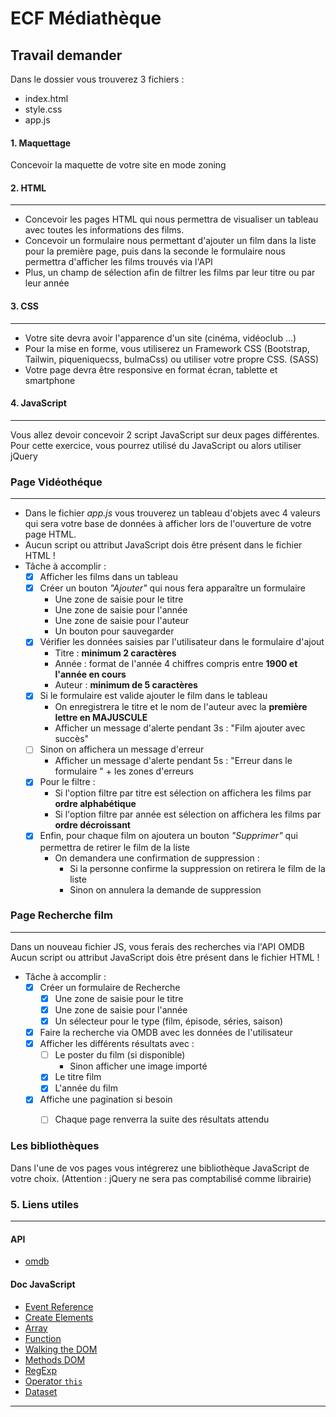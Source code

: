 # ECF Médiathèque


## Travail demander

Dans le dossier vous trouverez 3 fichiers :
- index.html
- style.css
- app.js

#### 1. Maquettage

Concevoir la maquette de votre site en mode zoning

#### 2. HTML
---

- Concevoir les pages HTML qui nous permettra de visualiser un tableau avec toutes les informations des films.
- Concevoir un formulaire nous permettant d'ajouter un film dans la liste pour la première page, puis dans la seconde le formulaire nous permettra d'afficher les films trouvés via l'API
- Plus, un champ de sélection afin de filtrer les films par leur titre ou par leur année


#### 3. CSS
---

- Votre site devra avoir l'apparence d'un site (cinéma, vidéoclub ...)
- Pour la mise en forme, vous utiliserez un Framework CSS (Bootstrap, Tailwin, piqueniquecss, bulmaCss)  ou utiliser votre propre CSS. (SASS)
- Votre page devra être responsive en format écran, tablette et smartphone


#### 4. JavaScript
---

Vous allez devoir concevoir 2 script JavaScript sur deux pages différentes. 
Pour cette exercice, vous pourrez utilisé du JavaScript ou alors utiliser jQuery

### Page Vidéothéque
---

- Dans le fichier *app.js* vous trouverez un tableau d'objets avec 4 valeurs qui sera votre base de données à afficher lors de l'ouverture de votre page HTML.
- Aucun script ou attribut JavaScript dois être présent dans le fichier HTML !
- Tâche à accomplir :
    - [x] Afficher les films dans un tableau
    - [x] Créer un bouton *"Ajouter"* qui nous fera apparaître un formulaire
        - Une zone de saisie pour le titre
        - Une zone de saisie pour l'année
        - Une zone de saisie pour l'auteur
        - Un bouton pour sauvegarder
    - [x] Vérifier les données saisies par l'utilisateur dans le formulaire d'ajout
        - Titre : **minimum 2 caractères**
        - Année : format de l'année 4 chiffres compris entre **1900 et l'année en cours**
        - Auteur : **minimum de 5 caractères**
    - [x] Si le formulaire est valide ajouter le film dans le tableau
        - On enregistrera le titre et le nom de l'auteur avec la **première lettre en MAJUSCULE**
        - Afficher un message d'alerte pendant 3s : "Film ajouter avec succès"
    - [ ] Sinon on affichera un message d'erreur
        - Afficher un message d'alerte pendant 5s : "Erreur dans le formulaire " + les zones d'erreurs
    - [x] Pour le filtre :
        - Si l'option filtre par titre est sélection on affichera les films par **ordre alphabétique**
        - Si l'option filtre par année est sélection on affichera les films par **ordre  décroissant**
    - [x] Enfin, pour chaque film on ajoutera un bouton *"Supprimer"* qui permettra de retirer le film de la liste
        - On demandera une confirmation de suppression :
            - Si la personne confirme la suppression on retirera le film de la liste
            - Sinon on annulera la demande de suppression


### Page Recherche film
---
Dans un nouveau fichier JS, vous ferais des recherches via l'API OMDB 
Aucun script ou attribut JavaScript dois être présent dans le fichier HTML !

- Tâche à accomplir :
  - [x] Créer un formulaire de Recherche
    - [x] Une zone de saisie pour le titre
    - [x] Une zone de saisie pour l'année
    - [x] Un sélecteur pour le type (film, épisode, séries, saison)
  - [x] Faire la recherche via OMDB avec les données de l'utilisateur 
  - [x] Afficher les différents résultats avec :
    - [ ] Le poster du film (si disponible)
      - Sinon afficher une image importé
    - [x] Le titre film
    - [x] L'année du film
  - [x] Affiche une pagination si besoin
    - [ ] Chaque page renverra la suite des résultats attendu 


### Les bibliothèques

Dans l'une de vos pages vous intégrerez une bibliothèque JavaScript de votre choix. (Attention : jQuery ne sera pas comptabilisé comme librairie)

### 5. Liens utiles
---
#### API 
- [omdb](https://www.omdbapi.com/)

#### Doc JavaScript
- [Event Reference](https://developer.mozilla.org/en-US/docs/Web/Events)
- [Create Elements](https://developer.mozilla.org/en-US/docs/Web/API/Document/createElement)
- [Array](https://developer.mozilla.org/en-US/docs/Web/JavaScript/Reference/Global_Objects/Array)
- [Function](https://developer.mozilla.org/en-US/docs/Glossary/Function)
- [Walking the DOM](https://javascript.info/dom-navigation)
- [Methods DOM](https://developer.mozilla.org/en-US/docs/Web/API/Document/createElement#See_also)
- [RegExp](https://developer.mozilla.org/en-US/docs/Web/JavaScript/Reference/Global_Objects/RegExp)
- [Operator `this`](https://developer.mozilla.org/en-US/docs/Web/JavaScript/Reference/Operators/this)
- [Dataset](https://developer.mozilla.org/en-US/docs/Web/HTML/Global_attributes/data-*)
---